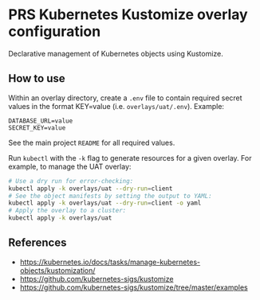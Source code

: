 # PRS Kubernetes Kustomize overlay configuration

Declarative management of Kubernetes objects using Kustomize.

## How to use

Within an overlay directory, create a `.env` file to contain required secret
values in the format KEY=value (i.e. `overlays/uat/.env`). Example:

    DATABASE_URL=value
    SECRET_KEY=value

See the main project `README` for all required values.

Run `kubectl` with the `-k` flag to generate resources for a given overlay.
For example, to manage the UAT overlay:

```bash
# Use a dry run for error-checking:
kubectl apply -k overlays/uat --dry-run=client
# See the object manifests by setting the output to YAML:
kubectl apply -k overlays/uat --dry-run=client -o yaml
# Apply the overlay to a cluster:
kubectl apply -k overlays/uat
```

## References

- <https://kubernetes.io/docs/tasks/manage-kubernetes-objects/kustomization/>
- <https://github.com/kubernetes-sigs/kustomize>
- <https://github.com/kubernetes-sigs/kustomize/tree/master/examples>
